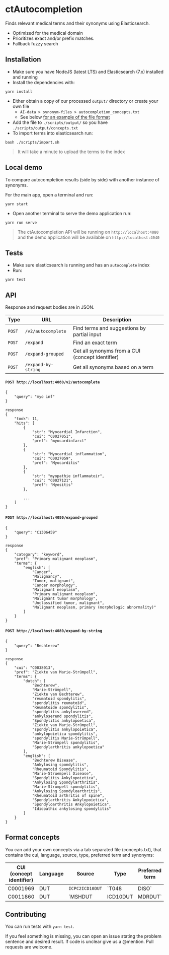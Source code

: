 ctAutocompletion
================

Finds relevant medical terms and their synonyms using Elasticsearch.

* Optimized for the medical domain
* Prioritizes exact and/or prefix matches.
* Fallback fuzzy search

## Installation

* Make sure you have NodeJS (latest LTS) and Elasticsearch (7.x) installed and running
* Install the dependencies with:

```
yarn install
```

* Either obtain a copy of our processed `output/` directory or create your own file
    * `AI-data > synonym-files > autocompletion_concepts.txt`
    * See below [for an example of the file format](#format-concepts)
* Add the file to `./scripts/output/` so you have `./scripts/output/concepts.txt`
* To import terms into elasticsearch run:

```
bash ./scripts/import.sh
```

> It will take a minute to upload the terms to the index

## Local demo

To compare autocompletion results (side by side) with another instance of synonyms.

For the main app, open a terminal and run:

```
yarn start
```

* Open another terminal to serve the demo application run:

```
yarn run serve
```

> The ctAutocompletion API will be running on `http://localhost:4080` and the demo application will be available on `http://localhost:4040`


## Tests

* Make sure elasticsearch is running and has an `autocomplete` index
* Run:

```
yarn test
```

## API

Response and request bodies are in JSON.

Type | URL | Description |
---  | ------- | ----- |
`POST` | `/v2/autocomplete`  | Find terms and suggestions by partial input |
`POST` | `/expand`           | Find an exact term
`POST` | `/expand-grouped`   | Get all synonyms from a CUI (concept identifier)
`POST` | `/expand-by-string` | Get all synonyms based on a term


#### `POST http://localhost:4080/v2/autocomplete`

```
{
    "query": "myo inf"
}
```

```
response
{
    "took": 11,
    "hits": [
        {
            "str": "Myocardial Infarction",
            "cui": "C0027051",
            "pref": "myocardinfarct"
        },
        {
            "str": "Myocardial inflammation",
            "cui": "C0027059",
            "pref": "Myocarditis"
        },
        {
            "str": "myopathie inflammatoir",
            "cui": "C0027121",
            "pref": "Myositis"
        },

        ...
    ]
}
```

#### `POST http://localhost:4080/expand-grouped`

```
{
    "query": "C1306459"
}
```

```
response
{
    "category": "keyword",
    "pref": "Primary malignant neoplasm",
    "terms": {
        "english": [
            "Cancer",
            "Malignancy",
            "Tumor, malignant",
            "Cancer morphology",
            "Malignant neoplasm",
            "Primary malignant neoplasm",
            "Malignant tumor morphology",
            "Unclassified tumor, malignant",
            "Malignant neoplasm, primary (morphologic abnormality)"
        ]
    }
}
```

#### `POST http://localhost:4080/expand-by-string`

```
{
    "query": "Bechterew"
}
```

```
response
{
    "cui": "C0038013",
    "pref": "Ziekte van Marie-Strümpell",
    "terms": {
        "dutch": [
            "Bechterew",
            "Marie-Strümpell",
            "Ziekte van Bechterew",
            "reumatoïd spondylitis",
            "spondylitis reumatoïd",
            "Reumatoïde spondylitis",
            "spondylitis ankyloserend",
            "ankyloserend spondylitis",
            "Spondylitis ankylopoetica",
            "Ziekte van Marie-Strümpell",
            "spondylitis ankylopoietica",
            "ankylopoietica spondylitis",
            "spondylitis Marie-Strümpell",
            "Marie-Strümpell spondylitis",
            "Spondylarthritis ankylopoetica"
        ],
        "english": [
            "Bechterew Disease",
            "Ankylosing spondylitis",
            "Rheumatoid Spondylitis",
            "Marie-Struempell Disease",
            "Spondylitis Ankylopoietica",
            "Ankylosing Spondylarthritis",
            "Marie-Strumpell spondylitis",
            "Ankylosing Spondyloarthritis",
            "Rheumatoid arthritis of spine",
            "Spondylarthritis Ankylopoietica",
            "Spondyloarthritis Ankylopoietica",
            "Idiopathic ankylosing spondylitis"
        ]
    }
}
```

## Format concepts

You can add your own concepts via a tab separated file (concepts.txt), that contains the cui, language, source, type, preferred term and synonyms:

CUI (concept identifier) | Language | Source | Type | Preferred term | Synonyms |
-------- | -------- | ------ | ---- | -------------- | ---------- |
C0001969 |   DUT    | `ICPC2ICD10DUT` | `T048|DISO` | alcoholintoxicatie | `Alcohol Gebruik|Alcoholabuses` |
C0011860 |   DUT    | `MSHDUT|ICD10DUT|MDRDUT` | ` DISO|T047` | Diabetes Mellitus Type 2 | `Diabetes Mellitus Type 2|Niet-insuline-afhankelijke Diabetes Mellitus|DM2`

## Contributing

You can run tests with `yarn test`.

If you feel something is missing, you can open an issue stating the problem sentence and desired result. If code is unclear give us a @mention. Pull requests are welcome.
